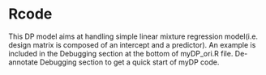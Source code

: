 # Rcode
This DP model aims at handling simple linear mixture regression model(i.e. design matrix is composed of an intercept and a predictor). 
An example is included in the Debugging section at the bottom of myDP_ori.R file. 
De-annotate Debugging section to get a quick start of myDP code.
